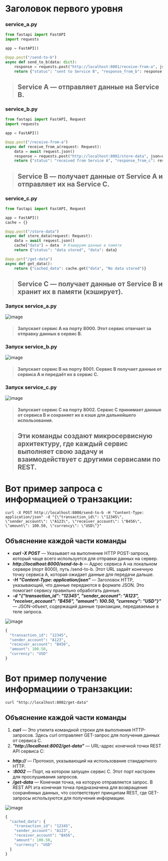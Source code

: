 # Заголовок первого уровня



### service_a.py
```python
from fastapi import FastAPI
import requests

app = FastAPI()

@app.post("/send-to-b")
async def send_to_b(data: dict):
    response = requests.post("http://localhost:8001/receive-from-a", json=data)
    return {"status": "sent to Service B", "response_from_b": response.json()}
```
> ## Service A — отправляет данные на Service B.

### service_b.py
```python
from fastapi import FastAPI, Request
import requests

app = FastAPI()

@app.post("/receive-from-a")
async def receive_from_a(request: Request):
    data = await request.json()
    response = requests.post("http://localhost:8002/store-data", json=data)
    return {"status": "received from Service A", "response_from_c": response.json()}
```
> ## Service B — получает данные от Service A и отправляет их на Service C.

### service_c.py
```python
from fastapi import FastAPI, Request

app = FastAPI()
cache = {}

@app.post("/store-data")
async def store_data(request: Request):
    data = await request.json()
    cache["data"] = data  # Кэшируем данные в памяти
    return {"status": "data stored", "data": data}

@app.get("/get-data")
async def get_data():
    return {"cached_data": cache.get("data", "No data stored")}
```
> ## Service C — получает данные от Service B и хранит их в памяти (кэширует).


### Запуск service_a.py
![image](https://github.com/user-attachments/assets/0263a922-ba82-4f50-9e83-dd1ece2d01f9)
> #### Запускает сервис A на порту 8000. Этот сервис отвечает за отправку данных в сервис B.


### Запуск service_b.py
![image](https://github.com/user-attachments/assets/797c79e0-529c-4bff-beb3-e5fa2e29556e)
> #### Запускает сервис B на порту 8001. Сервис B получает данные от сервиса A и передаёт их в сервис C.

### Запуск service_c.py
![image](https://github.com/user-attachments/assets/dd50b34c-ca57-4a76-9fc7-e270a37d3bcb)
> #### Запускает сервис C на порту 8002. Сервис C принимает данные от сервиса B и сохраняет их в кэше для дальнейшего использования.

> ## Эти команды создают микросервисную архитектуру, где каждый сервис выполняет свою задачу и взаимодействует с другими сервисами по REST.




# Вот пример запроса с информацией о транзакции:
```
curl -X POST http://localhost:8000/send-to-b -H "Content-Type: application/json" -d "{\"transaction_id\": \"12345\", \"sender_account\": \"A123\", \"receiver_account\": \"B456\", \"amount\": 100.50, \"currency\": \"USD\"}"
```
## Объяснение каждой части команды
- ***curl -X POST*** — Указывает на выполнение HTTP POST-запроса, который чаще всего используется для отправки данных на сервер.
- ***http://localhost:8000/send-to-b*** — Адрес сервиса A на локальном сервере (порт 8000), путь /send-to-b. Этот URL задаёт конечную точку сервиса A, которая ожидает данные для передачи дальше.
- ***-H "Content-Type: application/json"*** — Заголовок HTTP, указывающий, что данные передаются в формате JSON. Это помогает сервису правильно обработать данные.
- ***-d "{\"transaction_id\": \"12345\", \"sender_account\": \"A123\", \"receiver_account\": \"B456\", \"amount\": 100.50, \"currency\": \"USD\"}"*** — JSON-объект, содержащий данные транзакции, передаваемые в теле запроса.

![image](https://github.com/user-attachments/assets/ef595db8-53b7-4e7f-a62d-263013f5da2c)


```python
{
  "transaction_id": "12345",
  "sender_account": "A123",
  "receiver_account": "B456",
  "amount": 100.50,
  "currency": "USD"
}
```


# Вот пример получение информациии о транзакции:
```
curl "http://localhost:8002/get-data"
```
## Объяснение каждой части команды
1. ***curl*** — Это утилита командной строки для выполнения HTTP-запросов. Здесь curl отправляет GET-запрос для получения данных от сервиса C.
2. ***"http://localhost:8002/get-data"*** — URL-адрес конечной точки REST API сервиса C:
  - ***http://*** — Протокол, указывающий на использование стандартного HTTP.
  - ***:8002*** — Порт, на котором запущен сервис C. Этот порт настроен для прослушивания запросов.
  - ***/get-data*** — Конечная точка, на которую отправляется запрос. В REST API эта конечная точка предназначена для возвращения сохранённых данных, что соответствует принципам REST, где GET-запросы используются для получения информации.

![image](https://github.com/user-attachments/assets/f4f2ed3f-3a55-4de3-aa29-cf5ac1bf779f)

```python
{
  "cached_data": {
    "transaction_id": "12345",
    "sender_account": "A123",
    "receiver_account": "B456",
    "amount": 100.50,
    "currency": "USD"
  }
}
```


